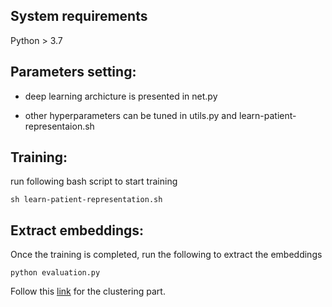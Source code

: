 ##  System requirements
Python > 3.7

## Parameters setting:
* deep learning archicture is presented in net.py

* other hyperparameters can be tuned in utils.py and learn-patient-representaion.sh

## Training:
run following bash script to start training
```
sh learn-patient-representation.sh
```


## Extract embeddings:
Once the training is completed, run the following to extract the embeddings
```
python evaluation.py
```

Follow this [link](https://github.com/jiahao95/hypertension_clustering/tree/main/clustering) for the clustering part.
